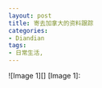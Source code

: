 ```yaml
---
layout: post
title: 寄去加拿大的资料跟踪
categories:
- Diandian
tags:
- 日常生活, 
---
```

!\[Image 1\]\[\] \[Image 1\]: